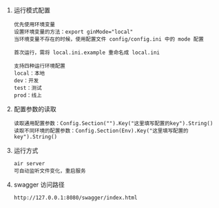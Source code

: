 1. 运行模式配置
    ```
    优先使用环境变量
   设置环境变量的方法：export ginMode="local"
   当环境变量不存在的时候，使用配置文件 config/config.ini 中的 mode 配置
   
   首次运行，需将 local.ini.example 重命名成 local.ini
   
   支持四种运行环境配置
   local：本地
   dev：开发
   test：测试
   prod：线上
    ```
2. 配置参数的读取
    ```
   读取通用配置参数：Config.Section("").Key("这里填写配置的key").String()
   读取不同环境的配置参数：Config.Section(Env).Key("这里填写配置的key").String()
   ```
3. 运行方式
   ```
   air server
   可自动监听文件变化，重启服务
   ```
4. swagger 访问路径
   ```
   http://127.0.0.1:8080/swagger/index.html
   ```
